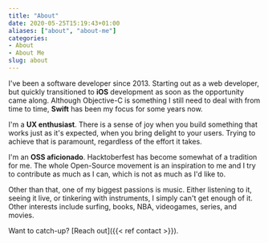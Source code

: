 ```yaml
---
title: "About"
date: 2020-05-25T15:19:43+01:00
aliases: ["about", "about-me"]
categories:
- About
- About Me
slug: about
---
```


I've been a software developer since 2013. Starting out as a web developer, but quickly transitioned to **iOS** development as soon as the opportunity came along. Although Objective-C is something I still need to deal with from time to time, **Swift** has been my focus for some years now.

I'm a **UX enthusiast**. There is a sense of joy when you build something that works just as it's expected, when you bring delight to your users. Trying to achieve that is paramount, regardless of the effort it takes.

I'm an **OSS aficionado**. Hacktoberfest has become somewhat of a tradition for me. The whole Open-Source movement is an inspiration to me and I try to contribute as much as I can, which is not as much as I'd like to.

Other than that, one of my biggest passions is music. Either listening to it, seeing it live, or tinkering with instruments, I simply can't get enough of it. Other interests include surfing, books, NBA, videogames, series, and movies.

Want to catch-up? [Reach out]({{< ref contact >}}).
